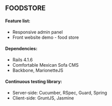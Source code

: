 ## FOODSTORE

#### Feature list:

 * Responsive admin panel
 * Front website demo - food store 

#### Dependencies:

 * Rails 4.1.6
 * Comfortable Mexican Sofa CMS
 * Backbone, MarionetteJS
 
#### Continuous testing library:
 * Server-side: Cucumber, RSpec, Guard, Spring
 * Client-side: GruntJS, Jasmine
